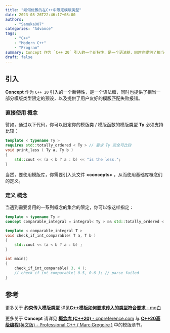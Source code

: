 ```yaml
---
title: "如何优雅的在C++中限定模版类型"
date: 2023-08-26T22:46:17+08:00
authors: 
    - "Samuka007"
categories: "Advance"
tags:
    - "C++"
    - "Modern C++"
    - "Program"
summary: Concept 作为 `C++ 20` 引入的一个新特性，是一个语法糖，同时也提供了相当一部分模版类型限定的预设，以及提供了用户友好的模版匹配失败报错。
draft: false
---
```


## 引入

**Concept** 作为 `C++ 20` 引入的一个新特性，是一个语法糖，同时也提供了相当一部分模版类型限定的预设，以及提供了用户友好的模版匹配失败报错。

### 直接使用 **概念**

譬如，通过以下代码，你可以限定你的模版类 / 模版函数的模版类型 **Ty** 必须支持比较：

```C++
template < typename Ty >
requires std::totally_ordered < Ty > // 要求 Ty 完全可比较
void print_less ( Ty a, Ty b )
{
    std::cout << (a < b ? a : b) << "is the less.";
}
```

当然，要使用模版库，你需要引入头文件 **\<concepts\>** ，从而使用基础库概念们的定义。

### 定义 **概念**

当遇到需要复用的一系列概念的集合的限定，你可以像这样指定：

```C++
template < typename Ty >
concept comparable_integral = integral< Ty > && std::totally_ordered < Ty >;

template < comparable_integral T >
void check_if_int_comparable( T a, T b )
{
    std::cout << (a < b ? a : b) ;
}

int main()
{
    check_if_int_comparable( 3, 4 );
    // check_if_int_comparable( 0.5, 0.6 ); // parse failed
}
```

## 参考

更多关于 **约束传入模版类型** 详见[**C++模板如何要求传入的类型符合要求** - mq白](https://zhuanlan.zhihu.com/p/609591745)

更多关于 **Concept** 请详见 [**概念库 (C++20)** - cppreference.com](https://zh.cppreference.com/w/cpp/concepts) 与 [**C++20高级编程**(英文版) - Professional C++ ( Marc Gregoire )](https://scut-oc.obs.cn-south-1.myhuaweicloud.com/ebooks/CS_classic/C_C%2B%2B/Professional%20C%2B%2B%20%28Marc%20Gregoire%29%20%28z-lib.org%29.pdf) 中的模版章节。
